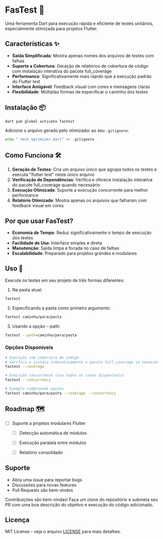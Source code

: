 # FasTest 🚀

Uma ferramenta Dart para execução rápida e eficiente de testes unitários, especialmente otimizada para projetos Flutter.

## Características ✨

- **Saída Simplificada**: Mostra apenas nomes dos arquivos de testes com falhas
- **Suporte a Cobertura**: Geração de relatórios de cobertura de código com instalação interativa do pacote full_coverage
- **Performance**: Significativamente mais rápido que a execução padrão do Flutter test
- **Interface Amigável**: Feedback visual com cores e mensagens claras
- **Flexibilidade**: Múltiplas formas de especificar o caminho dos testes

## Instalação 📦

```bash
dart pub global activate fastest
```

Adicione o arquivo gerado pelo otimizador ao seu `.gitignore`:
```bash
echo ".test_optimizer.dart" >> .gitignore
```

## Como Funciona 🛠

1. **Geração de Testes**: Cria um arquivo único que agrupa todos os testes e executa "flutter test" neste único arquivo
2. **Verificação de Dependências**: Verifica e oferece instalação interativa do pacote full_coverage quando necessário
3. **Execução Otimizada**: Suporte a execução concorrente para melhor performance
4. **Relatório Otimizado**: Mostra apenas os arquivos que falharam com feedback visual em cores

## Por que usar FasTest?

- **Economia de Tempo**: Reduz significativamente o tempo de execução dos testes
- **Facilidade de Uso**: Interface simples e direta
- **Manutenção**: Saída limpa e focada no caso de falhas
- **Escalabilidade**: Preparado para projetos grandes e modulares

## Uso 🔧

Execute os testes em seu projeto de três formas diferentes:

1. Na pasta atual:
```bash
fastest
```

2. Especificando a pasta como primeiro argumento:
```bash
fastest caminho/para/pasta
```

3. Usando a opção --path:
```bash
fastest --path=caminho/para/pasta
```

### Opções Disponíveis

```bash
# Execução com cobertura de código
# Verifica e instala interativamente o pacote full_coverage se necessário
fastest --coverage

# Execução concorrente (usa todos os cores disponíveis)
fastest --concurrency

# Exemplo combinando opções
fastest caminho/para/pasta --coverage --concurrency
```

## Roadmap 🗺

- [ ] Suporte a projetos modulares Flutter
  - [ ] Detecção automática de módulos
  - [ ] Execução paralela entre módulos
  - [ ] Relatório consolidado


## Suporte

- Abra uma issue para reportar bugs
- Discussões para novas features
- Pull Requests são bem-vindos

Contribuições são bem-vindas! Faça um clone do repositório e submeta seu PR com uma boa descrição do objetivo e execução do código adicionado.

## Licença

MIT License - veja o arquivo [LICENSE](LICENSE) para mais detalhes.